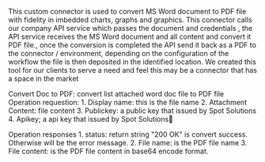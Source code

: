 This custom connector is used to convert MS Word document to PDF file with fidelity in imbedded charts, graphs and graphics. This connector calls our company API service which passes the document and credentials , the API service receives the MS Word document and all content and convert it PDF file., once the conversion is completed the API send it back as a PDF to the connector / environment, depending on the configuration of the workflow the file is then deposited in the identified location. We created this tool for our clients to serve a need and feel this may be a connector that has a space in the market

Convert Doc to PDF: convert list attached word doc file to PDF file
Operation requestion:
	1. Display name:  this is the file name
	2. Attachment Content: file content
	3. Publickey: a public key that issued by Spot Solutions
	4. Apikey; a api key that issued by Spot Solutions

Operation responses
	1. status: return string "200 OK" is convert success. Otherwise will be the error message.
	2. File name: is the PDF file name
	3. File content: is the PDF file content in base64 encode format.